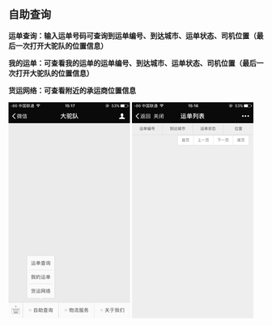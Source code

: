 ## **自助查询**

**运单查询：输入运单号码可查询到运单编号、到达城市、运单状态、司机位置（最后一次打开大驼队的位置信息）**

**我的运单：可查看我的运单的运单编号、到达城市、运单状态、司机位置（最后一次打开大驼队的位置信息）** 

**货运网络：可查看附近的承运商位置信息**

![](/assets/自助查询菜单.png)   ![](/assets/运单列表.png)

